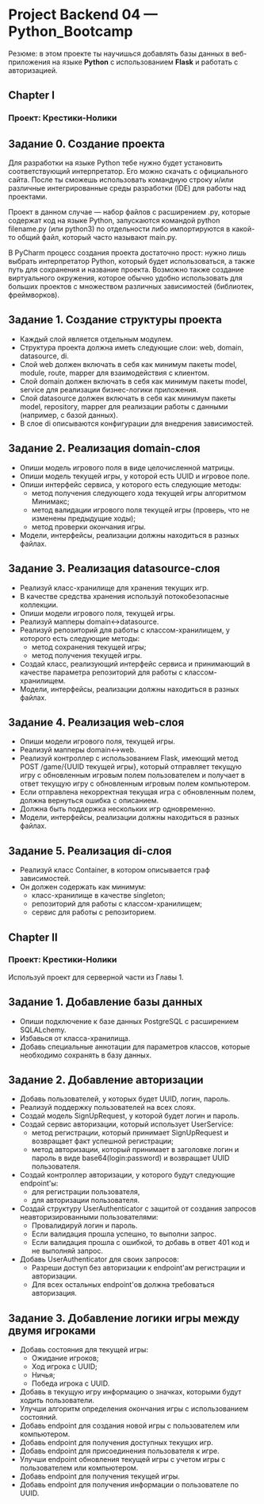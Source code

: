 # Project Backend 04 — Python_Bootcamp  

Резюме: в этом проекте ты научишься добавлять базы данных в веб-приложения на языке **Python** с использованием **Flask** и работать с авторизацией.
         

## Chapter I
### Проект: Крестики-Нолики
## Задание 0. Создание проекта
Для разработки на языке Python тебе нужно будет установить соответствующий интерпретатор.
Его можно скачать с официального сайта. После ты сможешь использовать командную строку
и/или различные интегрированные среды разработки (IDE) для работы над проектами.

Проект в данном случае — набор файлов с расширением .py, которые содержат код на языке Python,
запускаются командой python filename.py (или python3) по отдельности либо импортируются в какой-то общий файл, который часто называют main.py.

В PyCharm процесс создания проекта достаточно прост: нужно лишь выбрать интерпретатор Python,
который будет использоваться, а также путь для сохранения и название проекта. Возможно также создание виртуального окружения, которое обычно удобно использовать для больших проектов с множеством различных зависимостей (библиотек, фреймворков).

## Задание 1. Создание структуры проекта
- Каждый слой является отдельным модулем.
- Структура проекта должна иметь следующие слои: web, domain, datasource, di.
- Слой web должен включать в себя как минимум пакеты model, module, route, mapper для взаимодействия с клиентом.
- Слой domain должен включать в себя как минимум пакеты model, service для реализации бизнес-логики приложения.
- Слой datasource должен включать в себя как минимум пакеты model, repository, mapper для реализации работы с данными (например, с базой данных).
- В слое di описываются конфигурации для внедрения зависимостей.

## Задание 2. Реализация domain-слоя
- Опиши модель игрового поля в виде целочисленной матрицы.
- Опиши модель текущей игры, у которой есть UUID и игровое поле.
- Опиши интерфейс сервиса, у которого есть следующие методы:
    - метод получения следующего хода текущей игры алгоритмом Минимакс;
    - метод валидации игрового поля текущей игры (проверь, что не изменены предыдущие ходы);
    - метод проверки окончания игры.
- Модели, интерфейсы, реализации должны находиться в разных файлах.

## Задание 3. Реализация datasource-слоя
- Реализуй класс-хранилище для хранения текущих игр.
- В качестве средства хранения используй потокобезопасные коллекции.
- Опиши модели игрового поля, текущей игры.
- Реализуй мапперы domain<->datasource.
- Реализуй репозиторий для работы с классом-хранилищем, у которого есть следующие методы:
    - метод сохранения текущей игры;
    - метод получения текущей игры.
- Создай класс, реализующий интерфейс сервиса и принимающий в качестве параметра репозиторий для работы с классом-хранилищем.
- Модели, интерфейсы, реализации должны находиться в разных файлах.

## Задание 4. Реализация web-слоя
- Опиши модели игрового поля, текущей игры.
- Реализуй мапперы domain<->web.
- Реализуй контроллер с использованием Flask, имеющий метод POST /game/{UUID текущей игры}, который отправляет текущую игру с обновленным игровым полем пользователем и получает в ответ текущую игру с обновленным игровым полем компьютером.
- Если отправлена некорректная текущая игра с обновленным полем, должна вернуться ошибка с описанием.
- Должна быть поддержка нескольких игр одновременно.
- Модели, интерфейсы, реализации должны находиться в разных файлах.

## Задание 5. Реализация di-слоя
- Реализуй класс Container, в котором описывается граф зависимостей.
- Он должен содержать как минимум: 
   - класс-хранилище в качестве singleton;
   - репозиторий для работы с классом-хранилищем;
   - сервис для работы с репозиторием.

## Chapter II
### Проект: Крестики-Нолики
Используй проект для серверной части из Главы 1.

## Задание 1. Добавление базы данных
- Опиши подключение к базе данных PostgreSQL с расширением SQLALchemy.
- Избавься от класса-хранилища.
- Добавь специальные аннотации для параметров классов, которые необходимо сохранять в базу данных.

## Задание 2. Добавление авторизации
- Добавь пользователей, у которых будет UUID, логин, пароль.
- Реализуй поддержку пользователей на всех слоях.
- Создай модель SignUpRequest, у которой будет логин и пароль.
- Создай сервис авторизации, который использует UserService:
    - метод регистрации, который принимает SignUpRequest и возвращает факт успешной регистрации;
    - метод авторизации, который принимает в заголовке логин и пароль в виде base64(login:password) и возвращает UUID пользователя.
- Создай контроллер авторизации, у которого будут следующие endpoint'ы:
    - для регистрации пользователя,
    - для авторизации пользователя.
- Создай структуру UserAuthenticator с защитой от создания запросов неавторизированными пользователями:
    - Провалидируй логин и пароль.
    - Если валидация прошла успешно, то выполни запрос.
    - Если валидация прошла с ошибкой, то добавь в ответ 401 код и не выполняй запрос. 
- Добавь UserAuthenticator для своих запросов:
    - Разреши доступ без авторизации к endpoint'ам регистрации и авторизации.
    - Для всех остальных endpoint'ов должна требоваться авторизация.

## Задание 3. Добавление логики игры между двумя игроками
- Добавь состояния для текущей игры:
    - Ожидание игроков;
    - Ход игрока с UUID;
    - Ничья;
    - Победа игрока с UUID.
- Добавь в текущую игру информацию о значках, которыми будут ходить пользователи.
- Улучши алгоритм определения окончания игры с использованием состояний.
- Добавь endpoint для создания новой игры с пользователем или компьютером.
- Добавь endpoint для получения доступных текущих игр.
- Добавь endpoint для присоединения пользователя к игре.
- Улучши endpoint обновления текущей игры с учетом игры с пользователем или компьютером.
- Добавь endpoint для получения текущей игры.
- Добавь endpoint для получения информации о пользователе по UUID.